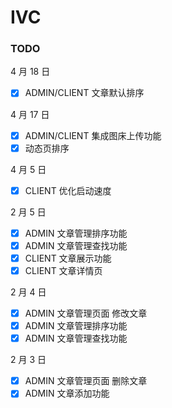 # IVC

### TODO

4 月 18 日

- [x] ADMIN/CLIENT 文章默认排序

4 月 17 日

- [x] ADMIN/CLIENT 集成图床上传功能
- [x] 动态页排序

4 月 5 日

- [x] CLIENT 优化启动速度

2 月 5 日

- [x] ADMIN 文章管理排序功能
- [x] ADMIN 文章管理查找功能
- [x] CLIENT 文章展示功能
- [x] CLIENT 文章详情页

2 月 4 日

- [x] ADMIN 文章管理页面 修改文章
- [x] ADMIN 文章管理排序功能
- [x] ADMIN 文章管理查找功能

2 月 3 日

- [x] ADMIN 文章管理页面 删除文章
- [x] ADMIN 文章添加功能
